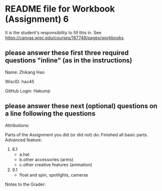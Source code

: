 # README file for Workbook (Assignment) 6

It is the student's responsibility to fill this in.
See <https://canvas.wisc.edu/courses/167748/pages/workbooks>.

## please answer these first three required questions "inline" (as in the instructions)

Name: Zhikang Hao

WiscID: hao45

GitHub Login: Hakump

## please answer these next (optional) questions on a line following the questions 

Attributions:

Parts of the Assignment you did (or did not) do:
Finished all basic parts.
Advanced feature:
1. 8.1
    - a.hat
    - b.other accessories (arms)
    - c.other creative features (animation)
2. 9.1
    - float and spin, spotlights, cameras
    
Notes to the Grader:
